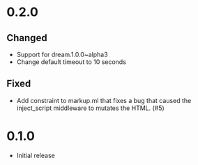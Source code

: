 # 0.2.0

## Changed

- Support for dream.1.0.0~alpha3
- Change default timeout to 10 seconds

## Fixed

- Add constraint to markup.ml that fixes a bug that caused the inject_script middleware to mutates the HTML. (#5)

# 0.1.0

- Initial release

